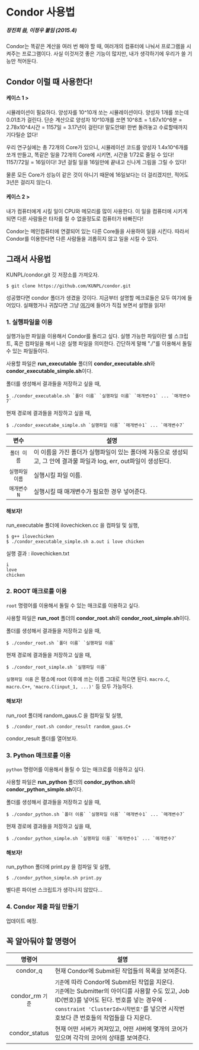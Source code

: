 Condor 사용법
===========
##### 장진희 씀, 이정우 붙임 (2015.4)

Condor는 똑같은 계산을 여러 번 해야 할 때, 여러개의 컴퓨터에 나눠서 프로그램을 시켜주는 프로그램이다.
사실 이것저것 좋은 기능이 많지만, 내가 생각하기에 우리가 쓸 기능만 적어둔다.

## Condor 이럴 때 사용한다!

#### 케이스 1 >

시뮬레이션이 필요하다. 양성자를 10^10개 쏘는 시뮬레이션이다. 양성자 1개를 쏘는데 0.01초가 걸린다.
단순 계산으로 양성자 10^10개를 쏘면 10^8초 = 1.67x10^6분 = 2.78x10^4시간 = 1157일 = 3.17년이 걸린다! 말도안돼! 한번 돌려놓고 수료할때까지 기다릴순 없다!

우리 연구실에는 총 72개의 Core가 있으니, 시뮬레이션 코드를 양성자 1.4x10^6개를 쏘개 만들고, 똑같은 일을 72개의 Core에 시키면, 시간을 1/72로 줄일 수 있다! 1157/72일 = 16일이다! 3년 걸릴 일을 16일만에 끝내고 신나게 그림을 그릴 수 있다!

물론 모든 Core가 성능이 같은 것이 아니기 때문에 16일보다는 더 걸리겠지만, 적어도 3년은 걸리지 않는다.

#### 케이스 2 >

내가 컴퓨터에게 시킬 일이 CPU와 메모리를 많이 사용한다. 이 일을 컴퓨터에 시키게 되면 다른 사람들은 타자를 칠 수 없을정도로 컴퓨터가 바빠진다!

Condor는 메인컴퓨터에 연결되어 있는 다른 Core들을 사용하여 일을 시킨다. 따라서 Condor를 이용한다면 다른 사람들을 괴롭히지 않고 일을 시킬 수 있다.

## 그래서 사용법

KUNPL/condor.git 깃 저장소를 가져오자. 

	$ git clone https://github.com/KUNPL/condor.git

성공했다면 condor 폴더가 생겼을 것이다. 지금부터 설명할 메크로들은 모두 여기에 들어있다. 실패했거나 귀찮다면 그냥 [여기](https://github.com/KUNPL/condor)에 들어가 직접 보면서 설명을 읽자!

### 1. 실행파일을 이용

실행가능한 파일을 이용해서 Condor를 돌리고 싶다. 실행 가능한 파일이란 쉘 스크립트, 혹은 컴파일을 해서 나온 실행 파일을 의미한다. 간단하게 말해 "./"를 이용해서 돌릴 수 있는 파일들이다.

사용할 파일은 **run_executable** 폴더의 **condor_executable.sh**와 **condor_executable_simple.sh**이다.

폴더를 생성해서 결과들을 저장하고 싶을 때,

	$ ./condor_executable.sh `폴더 이름` `실행파일 이름` `매개변수1` ... `매개변수7`

현재 경로에 결과들을 저장하고 싶을 때,

	$ ./condor_executabe_simple.sh `실행파일 이름` `매개변수1` ... `매개변수7`

|변수|설명|
|:--:|----|
|`폴더 이름`| 이 이름을 가진 폴더가 실행파일이 있는 폴더에 자동으로 생성되고, 그 안에 결과물 파일과 log, err, out파일이 생성된다.|
|`실행파일 이름`|실행시킬 파일 이름.|
|`매개변수N`|실행시킬 때 매개변수가 필요한 경우 넣어준다.|

#### 해보자!
run_executable 폴더에 ilovechicken.cc 을 컴파일 및 실행,

	$ g++ ilovechicken 
	$ ./condor_executable_simple.sh a.out i love chicken

실행 결과 : ilovechicken.txt

	i
	love
	chicken

### 2. ROOT 매크로를 이용
`root` 명령어를 이용해서 돌릴 수 있는 매크로를 이용하고 싶다.

사용할 파일은 **run_root** 폴더의 **condor_root.sh**와 **condor_root_simple.sh**이다.

폴더를 생성해서 결과들을 저장하고 싶을 때,

	$ ./condor_root.sh `폴더 이름` `실행파일 이름`

현재 경로에 결과들을 저장하고 싶을 때,

	$ ./condor_root_simple.sh `실행파일 이름`

`실행파일 이름` 은 평소에 root 이후에 쓰는 이름 그대로 적으면 된다. `macro.C`, `macro.C++`, `'macro.C(input_1, ...)'` 등 모두 가능하다.

#### 해보자!
run_root 폴더에 random_gaus.C 을 컴파일 및 실행,

	$ ./condor_root.sh condor_result random_gaus.C+

condor_result 폴더를 열어보자.

### 3. Python 매크로를 이용
`python` 명령어를 이용해서 돌릴 수 있는 매크로를 이용하고 싶다.

사용할 파일은 **run_python** 폴더의 **condor_python.sh**와 **condor_python_simple.sh**이다.

폴더를 생성해서 결과들을 저장하고 싶을 때,

	$ ./condor_python.sh `폴더 이름` `실행파일 이름` `매개변수1` ... `매개변수7`

현재 경로에 결과들을 저장하고 싶을 때,

	$ ./condor_python_simple.sh `실행파일 이름` `매개변수1` ... `매개변수7`

#### 해보자!
run_python 폴더에 print.py 을 컴파일 및 실행,

	$ ./condor_python_simple.sh print.py

별다른 파이썬 스크립트가 생각나지 않았다...

### 4. Condor 제출 파일 만들기
업데이트 예정.

## 꼭 알아둬야 할 명령어
|명령어|설명|
|:----:|----|
|condor_q|현재 Condor에 Submit된 작업들의 목록을 보여준다.|
|condor_rm&nbsp;`기준`|`기준`에 따라 Condor에 Submit된 작업을 지운다. <br> `기준`에는 Submitter의 아이디를 사용할 수도 있고, Job ID(번호)를 넣어도 된다. 번호를 넣는 경우에 `-constraint 'ClusterId>시작번호'`를 넣으면 시작번호보다 큰 번호들의 작업들을 다 지운다.|
|condor_status|현재 어떤 서버가 켜져있고, 어떤 서버에 몇개의 코어가 있으며 각각의 코어의 상태를 보여준다.|

